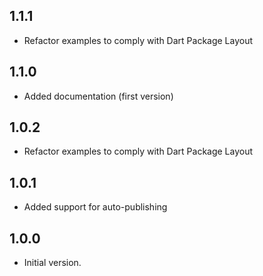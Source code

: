 ## 1.1.1
- Refactor examples to comply with Dart Package Layout


## 1.1.0

- Added documentation (first version)

## 1.0.2
- Refactor examples to comply with Dart Package Layout

## 1.0.1
- Added support for auto-publishing

## 1.0.0

- Initial version.
